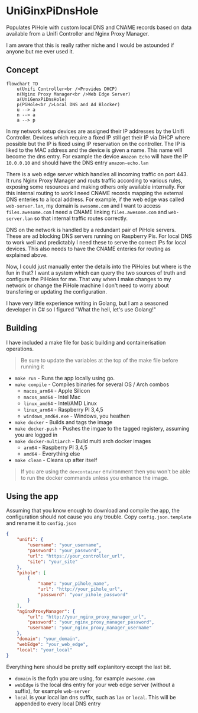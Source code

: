 # UniGinxPiDnsHole 

Populates PiHole with custom local DNS and CNAME records based on data available from a Unifi Controller and Nginx Proxy Manager.

I am aware that this is really rather niche and I would be astounded if anyone but me ever used it.


## Concept

```mermaid
flowchart TD
    u(Unifi Controller<br />Provides DHCP)
    n(Nginx Proxy Manager<br />Web Edge Server)
    a(UniGenxPiDnsHole)
    p(PiHole<br />Local DNS and Ad Blocker)
    u --> a
    n --> a
    a --> p
```

In my network setup devices are assigned their IP addresses by the Unifi Controller. Devices which require a fixed IP still get their IP via DHCP where possible but the IP is fixed using IP reservation on the controller. The IP is liked to the MAC address and the device is given a name. This name will become the dns entry. For example the device `Amazon Echo` will have the IP `10.0.0.10` and should have the DNS entry `amazon-echo.lan`

There is a web edge server which handles all incoming traffic on port 443. It runs Nginx Proxy Manager and routs traffic according to various rules, exposing some resources and making others only available internally. For this internal routing to work I need CNAME records mapping the external DNS enteries to a local address. For example, if the web edge was called `web-server.lan`, my domain is `awesome.com` and I want to access `files.awesome.com` I need a CNAME linking `files.awesome.com` and `web-server.lan` so that internal traffic routes correctly.

DNS on the network is handled by a redundant pair of PiHole servers. These are ad blocking DNS servers running on Raspberry Pis. For local DNS to work well and predictably I need these to serve the correct IPs for local devices. This also needs to have the CNAME enteries for routing as explained above.

Now, I could just manually enter the details into the PiHoles but where is the fun in that? I want a system which can query the two sources of truth and configure the PiHoles for me. That way when I make changes to my network or change the PiHole machine I don't need to worry about transfering or updating the configuration.

I have very little experience writing in Golang, but I am a seasoned developer in C# so I figured "What the hell, let's use Golang!"

## Building

I have included a make file for basic building and containerisation operations.
> Be sure to update the variables at the top of the make file before running it

* `make run` - Runs the app locally using go.
* `make compile` - Compiles binaries for several OS / Arch combos
    * `macos_arm64` - Apple Silicon
    * `macos_amd64` - Intel Mac
    * `linux_amd64` - Intel/AMD Linux
    * `linux_arm64` - Raspberry PI 3,4,5
    * `windows_amd64.exe` - Windows, you heathen
* `make docker` - Builds and tags the image
* `make docker-push` - Pushes the imgae to the tagged registery, assuming you are logged in
* `make docker-multiarch` - Build multi arch docker images
    * `arm64` - Raspberry PI 3,4,5
    * `amd64` - Everything else
* `make clean` - Cleans up after itself

> If you are using the `devcontainer` environment then you won't be able to run the docker commands unless you enhance the image.

## Using the app

Assuming that you know enough to download and compile the app, the configuration should not cause you any trouble. Copy `config.json.template` and rename it to `config.json`

```json
{
    "unifi": {
        "username": "your_username",
        "password": "your_password",
        "url": "https://your_controller_url",
        "site": "your_site"
    },
    "pihole": [
        {
            "name": "your_pihole_name",
            "url": "http://your_pihole_url",
            "password": "your_pihole_password"
        }
    ],
    "nginxProxyManager": {
        "url": "http://your_nginx_proxy_manager_url",
        "password": "your_nginx_proxy_manager_password",
        "username": "your_nginx_proxy_manager_username"
    },
    "domain": "your_domain",
    "webEdge": "your_web_edge",
    "local": "your_local"
}
```

Everything here should be pretty self explanitory except the last bit.
* `domain` is the fqdn you are using, for example `awesome.com`
* `webEdge` is the local dns entry for your web edge server (without a suffix), for example `web-server`
* `local` is your local lan dns suffix, such as `lan` or `local`. This will be appended to every local DNS entry
